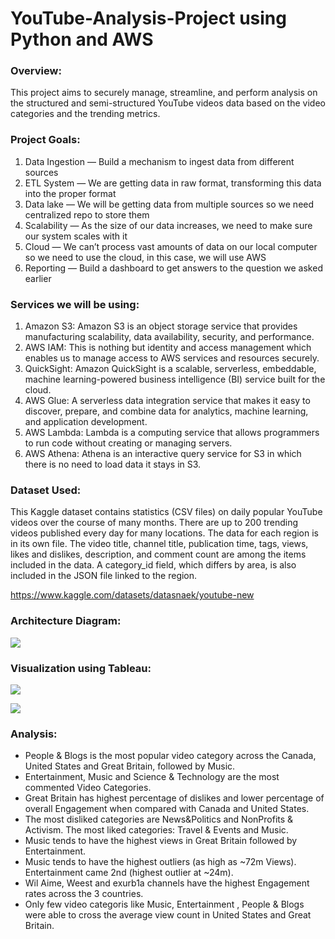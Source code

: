# YouTube-Analysis-Project using Python and AWS

### Overview:

This project aims to securely manage, streamline, and perform analysis on the structured and semi-structured YouTube videos data based on the video categories and the trending metrics.

### Project Goals:

1. Data Ingestion — Build a mechanism to ingest data from different sources
2. ETL System — We are getting data in raw format, transforming this data into the proper format
3. Data lake — We will be getting data from multiple sources so we need centralized repo to store them
4. Scalability — As the size of our data increases, we need to make sure our system scales with it
5. Cloud — We can’t process vast amounts of data on our local computer so we need to use the cloud, in this case, we will use AWS
6. Reporting — Build a dashboard to get answers to the question we asked earlier
   
### Services we will be using:

1. Amazon S3: Amazon S3 is an object storage service that provides manufacturing scalability, data availability, security, and performance.
2. AWS IAM: This is nothing but identity and access management which enables us to manage access to AWS services and resources securely.
3. QuickSight: Amazon QuickSight is a scalable, serverless, embeddable, machine learning-powered business intelligence (BI) service built for the cloud.
4. AWS Glue: A serverless data integration service that makes it easy to discover, prepare, and combine data for analytics, machine learning, and application development.
5. AWS Lambda: Lambda is a computing service that allows programmers to run code without creating or managing servers.
6. AWS Athena: Athena is an interactive query service for S3 in which there is no need to load data it stays in S3.

### Dataset Used:

This Kaggle dataset contains statistics (CSV files) on daily popular YouTube videos over the course of many months. There are up to 200 trending videos published every day for many locations. The data for each region is in its own file. The video title, channel title, publication time, tags, views, likes and dislikes, description, and comment count are among the items included in the data. A category_id field, which differs by area, is also included in the JSON file linked to the region.

https://www.kaggle.com/datasets/datasnaek/youtube-new

### Architecture Diagram:

![](https://github.com/vikrant1111/Data-Engineering---YouTube-Analysis-Project/assets/38528301/4b77216b-853a-4b02-9060-f772cee858cb)

### Visualization using Tableau:
![](https://github.com/user-attachments/assets/2054199a-27a0-47de-a44f-59ef28bf7745)

![](https://github.com/user-attachments/assets/9abcf166-106b-48ca-8468-49dd44147e66)


### Analysis:
- People & Blogs is the most popular video category across the Canada, United States and Great Britain, followed by Music.
- Entertainment, Music and Science & Technology are the most commented Video Categories.
- Great Britain has highest percentage of dislikes and lower percentage of overall Engagement when compared with Canada and United States.
- The most disliked categories are News&Politics and NonProfits & Activism.   The most liked categories: Travel & Events and Music.
- Music tends to have the highest views in Great Britain followed by Entertainment.
- Music tends to have the highest outliers (as high as ~72m Views). Entertainment came 2nd (highest outlier at ~24m).
- Wil Aime, Weest and exurb1a channels have the highest Engagement rates across the 3 countries.
- Only few video categoris like Music, Entertainment , People & Blogs were able to cross the average view count in United States and Great Britain.
